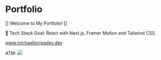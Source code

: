 # Portfolio 
[] Welcome to My Portfolio! []

🚀 Tech Stack Goal: React with Next.js, Framer Motion and Tailwind CSS. 

www.michaeltorresdev.dev

ATM:
![](WIP.gif)
